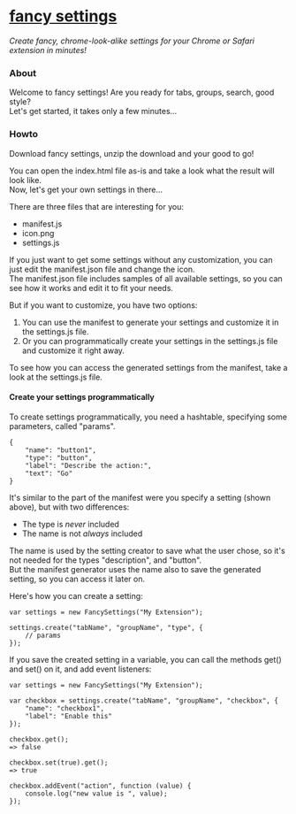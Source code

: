 # [fancy settings](https://github.com/frankkohlhepp/fancy-settings)
*Create fancy, chrome-look-alike settings for your Chrome or Safari extension in minutes!*

### About
Welcome to fancy settings! Are you ready for tabs, groups, search, good style?  
Let's get started, it takes only a few minutes...

### Howto
Download fancy settings, unzip the download and your good to go!

You can open the index.html file as-is and take a look what the result will look like.  
Now, let's get your own settings in there...

There are three files that are interesting for you:

* manifest.js
* icon.png
* settings.js

If you just want to get some settings without any customization, you can just edit the manifest.json file and change the icon.  
The manifest.json file includes samples of all available settings, so you can see how it works and edit it to fit your needs.

But if you want to customize, you have two options:

1. You can use the manifest to generate your settings and customize it in the settings.js file.
2. Or you can programmatically create your settings in the settings.js file and customize it right away.

To see how you can access the generated settings from the manifest, take a look at the settings.js file.

#### Create your settings programmatically
To create settings programmatically, you need a hashtable, specifying some parameters, called "params".

    {
        "name": "button1",
        "type": "button",
        "label": "Describe the action:",
        "text": "Go"
    }

It's similar to the part of the manifest were you specify a setting (shown above), but with two differences:

* The type is *never* included
* The name is not *always* included

The name is used by the setting creator to save what the user chose, so it's not needed for the types "description", and "button".  
But the manifest generator uses the name also to save the generated setting, so you can access it later on.

Here's how you can create a setting:

    var settings = new FancySettings("My Extension");
    
    settings.create("tabName", "groupName", "type", {
        // params
    });

If you save the created setting in a variable, you can call the methods get() and set() on it, and add event listeners:

    var settings = new FancySettings("My Extension");
    
    var checkbox = settings.create("tabName", "groupName", "checkbox", {
        "name": "checkbox1",
        "label": "Enable this"
    });
    
    checkbox.get();
    => false
    
    checkbox.set(true).get();
    => true
    
    checkbox.addEvent("action", function (value) {
        console.log("new value is ", value);
    });















